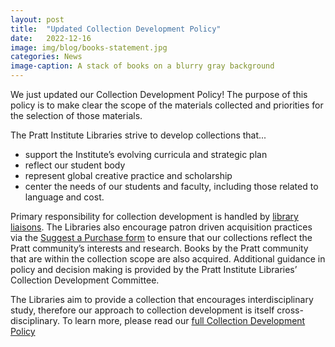 ```yaml
---
layout: post
title:  "Updated Collection Development Policy"
date:   2022-12-16
image: img/blog/books-statement.jpg
categories: News
image-caption: A stack of books on a blurry gray background
---
```


We just updated our Collection Development Policy! The purpose of this policy is to make clear the scope of the materials collected and priorities for the selection of those materials.

The Pratt Institute Libraries strive to develop collections that...

- support the Institute’s evolving curricula and strategic plan
- reflect our student body
- represent global creative practice and scholarship
- center the needs of our students and faculty, including those related to language and cost.

Primary responsibility for collection development is handled by [library liaisons](https://libguides.pratt.edu/faculty/liaison). The Libraries also encourage patron driven acquisition practices via the [Suggest a Purchase form](https://pratt.libwizard.com/f/suggestion) to ensure that our collections reflect the Pratt community’s interests and research. Books by the Pratt community that are within the collection scope are also acquired. Additional guidance in policy and decision making is provided by the Pratt Institute Libraries’ Collection Development Committee.

The Libraries aim to provide a collection that encourages interdisciplinary study, therefore our approach to collection development is itself cross-disciplinary. To learn more, please read our [full Collection Development Policy](https://libguides.pratt.edu/cd_policy)
